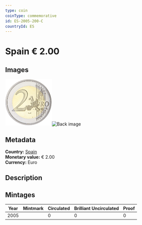 ```yaml
---
type: coin
coinType: commemorative
id: ES-2005-200-C
countryId: ES
---
```


# Spain € 2.00

## Images

<img src="../../Images/common-2002-200.png" height="150" alt="Front image"><img src="Images/ES-2005-200-000.png" height="150" alt="Back image">

## Metadata

**Country:** [Spain](../../Countries/Spain/index.md)\
**Monetary value:** € 2.00\
**Currency:** Euro

## Description


## Mintages

| Year | Mintmark | Circulated | Brilliant Uncirculated | Proof |
| ---- | -------- | ---------- | ---------------------- | ----- |
| 2005 |  | 0| 0 | 0 |
